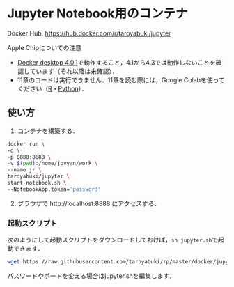 # Jupyter Notebook用のコンテナ

Docker Hub: https://hub.docker.com/r/taroyabuki/jupyter

Apple Chipについての注意

- [Docker desktop 4.0.1](https://docs.docker.com/desktop/mac/release-notes/#docker-desktop-401)で動作すること，4.1から4.3では動作しないことを確認しています（それ以降は未確認）．
- 11章のコードは実行できません．11章を読む際には，Google Colabを使ってください（[R](../code/R-notebook)・[Python](../code/Python-notebook)）．

## 使い方

1. コンテナを構築する．

```bash
docker run \
-d \
-p 8888:8888 \
-v $(pwd):/home/jovyan/work \
--name jr \
taroyabuki/jupyter \
start-notebook.sh \
--NotebookApp.token='password'
```

2. ブラウザで http://localhost:8888 にアクセスする．

### 起動スクリプト

次のようにして起動スクリプトをダウンロードしておけば，`sh jupyter.sh`で起動できます．

```bash
wget https://raw.githubusercontent.com/taroyabuki/rp/master/docker/jupyter.sh
```

パスワードやポートを変える場合はjupyter.shを編集します．
